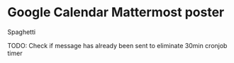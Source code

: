 # Google Calendar Mattermost poster
Spaghetti


TODO: Check if message has already been sent to eliminate 30min cronjob timer